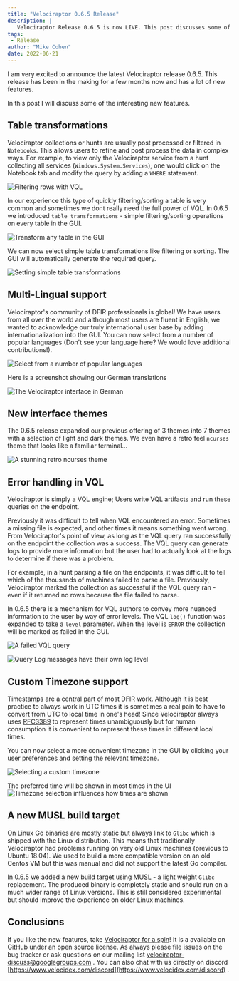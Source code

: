```yaml
---
title: "Velociraptor 0.6.5 Release"
description: |
   Velociraptor Release 0.6.5 is now LIVE. This post discusses some of the new features.
tags:
 - Release
author: "Mike Cohen"
date: 2022-06-21
---
```


I am very excited to announce the latest Velociraptor release
0.6.5. This release has been in the making for a few months now and
has a lot of new features.

In this post I will discuss some of the interesting new features.

## Table transformations

Velociraptor collections or hunts are usually post processed or
filtered in `Notebooks`. This allows users to refine and post process
the data in complex ways. For example, to view only the Velociraptor
service from a hunt collecting all services
(`Windows.System.Services`), one would click on the Notebook tab and
modify the query by adding a `WHERE` statement.

![Filtering rows with VQL](vql_filter.png)

In our experience this type of quickly filtering/sorting a table is
very common and sometimes we dont really need the full power of
VQL. In 0.6.5 we introduced `table transformations` - simple
filtering/sorting operations on every table in the GUI.

![Transform any table in the GUI](transform_table1.png)

We can now select simple table transformations like filtering or
sorting. The GUI will automatically generate the required query.

![Setting simple table transformations](transform_table2.png)


## Multi-Lingual support

Velociraptor's community of DFIR professionals is global! We have
users from all over the world and although most users are fluent in
English, we wanted to acknowledge our truly international user base by
adding internationalization into the GUI. You can now select from a
number of popular languages (Don't see your language here? We would
love additional contributions!).

![Select from a number of popular languages](language.png)

Here is a screenshot showing our German translations

![The Velociraptor interface in German](de.png)

## New interface themes

The 0.6.5 release expanded our previous offering of 3 themes into 7
themes with a selection of light and dark themes. We even have a retro
feel `ncurses` theme that looks like a familiar terminal...

![A stunning retro `ncurses` theme](ncurses.png)

## Error handling in VQL

Velociraptor is simply a VQL engine; Users write VQL artifacts and run
these queries on the endpoint.

Previously it was difficult to tell when VQL encountered an
error. Sometimes a missing file is expected, and other times it means
something went wrong. From Velociraptor's point of view, as long as
the VQL query ran successfully on the endpoint the collection was a
success. The VQL query can generate logs to provide more information
but the user had to actually look at the logs to determine if there
was a problem.

For example, in a hunt parsing a file on the endpoints, it was
difficult to tell which of the thousands of machines failed to parse a
file. Previously, Velociraptor marked the collection as successful if
the VQL query ran - even if it returned no rows because the file
failed to parse.

In 0.6.5 there is a mechanism for VQL authors to convey more nuanced
information to the user by way of error levels. The VQL `log()`
function was expanded to take a `level` parameter. When the level is
`ERROR` the collection will be marked as failed in the GUI.

![A failed VQL query](fail.png)

![Query Log messages have their own log level](fail_log.png)

## Custom Timezone support

Timestamps are a central part of most DFIR work. Although it is best
practice to always work in UTC times it is sometimes a real pain to
have to convert from UTC to local time in one's head! Since
Velociraptor always uses
[RFC3389](https://datatracker.ietf.org/doc/html/rfc3339) to represent
times unambiguously but for human consumption it is convenient to
represent these times in different local times.

You can now select a more convenient timezone in the GUI by clicking
your user preferences and setting the relevant timezone.

![Selecting a custom timezone](timezone_selection.png)

The preferred time will be shown in most times in the UI
![Timezone selection influences how times are shown](timezone_vfs.png)

## A new MUSL build target

On Linux Go binaries are mostly static but always link to `Glibc`
which is shipped with the Linux distribution. This means that
traditionally Velociraptor had problems running on very old Linux
machines (previous to Ubuntu 18.04). We used to build a more
compatible version on an old Centos VM but this was manual and did not
support the latest Go compiler.

In 0.6.5 we added a new build target using
[MUSL](https://www.musl-libc.org/) - a light weight `Glibc`
replacement. The produced binary is completely static and should run
on a much wider range of Linux versions. This is still considered
experimental but should improve the experience on older Linux
machines.

## Conclusions

If you like the new features, take [Velociraptor for a
spin](https://github.com/Velocidex/velociraptor)!  It is a available
on GitHub under an open source license. As always please file issues
on the bug tracker or ask questions on our mailing list
[velociraptor-discuss@googlegroups.com](mailto:velociraptor-discuss@googlegroups.com)
. You can also chat with us directly on discord
[https://www.velocidex.com/discord](https://www.velocidex.com/discord)
.
